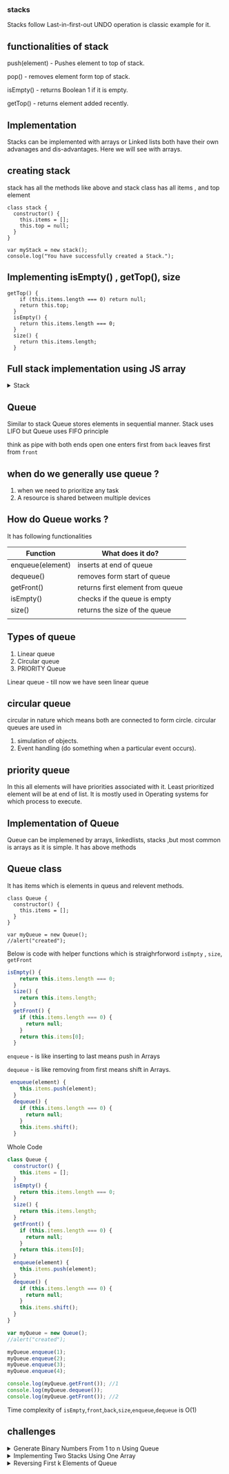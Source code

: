 ### stacks

Stacks follow Last-in-first-out
UNDO operation is classic example for it.

## functionalities of stack

push(element) - Pushes element to top of stack.

pop() - removes element form top of stack.

isEmpty() - returns Boolean 1 if it is empty.

getTop() - returns element added recently.

## Implementation

Stacks can be implemented with arrays or Linked lists
both have their own advanages and dis-advantages.
Here we will see with arrays.

## creating stack

stack has all the methods like above and stack class has
all items , and top element

```
class stack {
  constructor() {
    this.items = [];
    this.top = null;
  }
}

var myStack = new stack();
console.log("You have successfully created a Stack.");

```

## Implementing isEmpty() , getTop(), size

```
getTop() {
    if (this.items.length === 0) return null;
    return this.top;
  }
  isEmpty() {
    return this.items.length === 0;
  }
  size() {
    return this.items.length;
  }
```

## Full stack implementation using JS array

<details><summary>Stack</summary>
<p>

```javascript
class stack {
  constructor() {
    this.items = [];
    this.top = null;
  }
  getTop() {
    if (this.items.length === 0) return null;
    return this.top;
  }
  isEmpty() {
    return this.items.length === 0;
  }
  size() {
    return this.items.length;
  }
  push(element) {
    this.items.push(element);
    this.top = element;
  }
  pop() {
    if (this.items.length !== 0) {
      if (this.items.length === 1) {
        this.top = null;
        return this.items.pop();
      } else {
        this.top = this.items[this.items.length - 2];
        return this.items.pop();
      }
    } else return null;
  }
}

var myStack = new stack();
console.log("You have successfully created a Stack.");

for (var i = 0; i < 5; i++) {
  myStack.push(i);
}
console.log("Is stack empty? " + myStack.isEmpty());
console.log("top: " + myStack.getTop());

for (var i = 0; i < 5; i++) {
  console.log("Element poped" + myStack.pop());
  console.log("top :" + myStack.getTop());
}
```

| Operation | Time Complexity |
| --------- | --------------- |
| isEmpty   | O(1)            |
| top       | O(1)            |
| size      | O(1)            |
| push      | O(1)            |
| pop       | O(1)            |
|           |                 |

</p>

</details>

## Queue

Similar to stack Queue stores elements in sequential manner.
Stack uses LIFO but
Queue uses FIFO principle

think as pipe with both ends open
one enters first from `back`
leaves first from `front`

## when do we generally use queue ?

1. when we need to prioritize any task
2. A resource is shared between multiple devices

## How do Queue works ?

It has following functionalities

| Function         | What does it do?                 |
| ---------------- | -------------------------------- |
| enqueue(element) | inserts at end of queue          |
| dequeue()        | removes form start of queue      |
| getFront()       | returns first element from queue |
| isEmpty()        | checks if the queue is empty     |
| size()           | returns the size of the queue    |
|                  |                                  |

## Types of queue

1. Linear queue
2. Circular queue
3. PRIORITY Queue

Linear queue - till now we have seen linear queue

## circular queue

circular in nature which means both are connected to form circle.
circular queues are used in

1. simulation of objects.
2. Event handling (do something when a particular event occurs).

## priority queue

In this all elements will have priorities associated with it.
Least prioritized element will be at end of list.
It is mostly used in Operating systems for which
process to execute.

## Implementation of Queue

Queue can be implemened by arrays, linkedlists, stacks ,but most common is arrays as it is simple. It has above methods

## Queue class

It has items which is elements in queus and relevent methods.

```
class Queue {
  constructor() {
    this.items = [];
  }
}

var myQueue = new Queue();
//alert("created");
```

Below is code with helper functions which is straighrforword
`isEmpty` , `size`, `getFront`

```javascript
isEmpty() {
    return this.items.length === 0;
  }
  size() {
    return this.items.length;
  }
  getFront() {
    if (this.items.length === 0) {
      return null;
    }
    return this.items[0];
  }
```

`enqueue` - is like inserting to last means push in Arrays

`dequeue` - is like removing from first means shift in
Arrays.

```javascript
 enqueue(element) {
    this.items.push(element);
  }
  dequeue() {
    if (this.items.length === 0) {
      return null;
    }
    this.items.shift();
  }
```

Whole Code

```javascript
class Queue {
  constructor() {
    this.items = [];
  }
  isEmpty() {
    return this.items.length === 0;
  }
  size() {
    return this.items.length;
  }
  getFront() {
    if (this.items.length === 0) {
      return null;
    }
    return this.items[0];
  }
  enqueue(element) {
    this.items.push(element);
  }
  dequeue() {
    if (this.items.length === 0) {
      return null;
    }
    this.items.shift();
  }
}

var myQueue = new Queue();
//alert("created");

myQueue.enqueue(1);
myQueue.enqueue(2);
myQueue.enqueue(3);
myQueue.enqueue(4);

console.log(myQueue.getFront()); //1
console.log(myQueue.dequeue());
console.log(myQueue.getFront()); //2
```

Time complexity of `isEmpty`,`front`,`back`,`size`,`enqueue`,`dequeue` is O(1)

## challenges

<details><summary>Generate Binary Numbers From 1 to n Using Queue
</summary>
<p>

```
pattern is from current number two numbers are creted by appending 0 and 1
1 ,10,11
10,100,101
11,110,111 so on...
```

```
https://www.youtube.com/watch?v=kL9KgvZs4e0
```

```javascript
function findBin(n) {
  let result = [];
  let myQueue = new Queue();
  myQueue.enqueue(1);
  for (var i = 0; i < n; i++) {
    result.push(myQueue.dequeue());
    var s1 = result[i] + "0";
    var s2 = result[i] + "1";
    myQueue.enqueue(s1);
    myQueue.enqueue(s2);
  }
  return result;
}
```

```
The time complexity of this solution is in O(n)O(n)
```

</p>

</details>

<details><summary>Implementing Two Stacks Using One Array
</summary>
<p>

```
maintaing 2 tops in array.
top1 grows from left
top2 grows from right
push1/push2 - we can push till top1<top2-1 //as it is max lengh
pop1 - top1>=0
pop2 - top2 <size
```

```

```

```javascript
class twostacks {
  constructor(s) {
    this.arr = [];
    this.size = s;
    this.top1 = -1;
    this.top2 = s;
  }
  push1(value) {
    if (this.top1 < this.top2 - 1) {
      this.top1++;
      this.arr[this.top1] = value;
    }
  }
  push2(value) {
    if (this.top1 < this.top2 - 1) {
      this.top2--;
      this.arr[this.top2] = value;
    }
  }
  pop1() {
    if (this.top1 >= 0) {
      let value = this.arr[this.top1];
      this.top1--;
      return value;
    } else {
      return -1;
    }
  }
  pop2() {
    if (this.top2 < this.size) {
      let value = this.arr[this.top2];
      this.top2++;
      return value;
    } else {
      return -1;
    }
  }
  print() {
    console.log(this.arr);
  }
}

let mystack = new twostacks(3);
mystack.push1(0);
mystack.push2(2);
mystack.push1(1);
mystack.print(); // 0,1,2
mystack.pop1();
mystack.print();
```

```
All the operations take constant time because the array is being indexed and not resized.
```

</p>

</details>

<details><summary>Reversing First k Elements of Queue
</summary>
<p>

```
https://www.youtube.com/watch?v=VECGnvhkh-s
```

```

```

```javascript
class Stack {
  constructor() {
    this.items = [];
    this.top = null;
  }

  getTop() {
    if (this.items.length === 0) return null;
    return this.top;
  }

  isEmpty() {
    return this.items.length === 0;
  }

  size() {
    return this.items.length;
  }

  push(element) {
    this.items.push(element);
    this.top = element;
  }

  pop() {
    if (this.items.length !== 0) {
      if (this.items.length === 1) {
        this.top = null;
        return this.items.pop();
      } else {
        this.top = this.items[this.items.length - 2];
        return this.items.pop();
      }
    } else return null;
  }
}

class Queue {
  constructor() {
    this.items = [];
    this.front = null;
    this.back = null;
  }

  isEmpty() {
    return this.items.length === 0;
  }

  getFront() {
    if (this.items.length !== 0) {
      return this.items[0];
    } else return null;
  }

  size() {
    return this.items.length;
  }

  enqueue(element) {
    this.items.push(element);
  }

  dequeue() {
    if (this.items.length === 0) {
      return null;
    } else {
      return this.items.shift();
    }
  }
}
function reverseK(queue, k) {
  if (queue.isEmpty() == false) {
    let myStack = new Stack();
    var count = 0;
    while (count < k) {
      myStack.push(queue.dequeue());
      count++;
    }

    while (myStack.isEmpty() === false) {
      queue.enqueue(myStack.pop());
    }

    for (var i = 0; i < queue.size() - k; i++) {
      queue.enqueue(queue.dequeue());
    }
  }

  return queue;
}
var queue = new Queue();
queue.enqueue(1);
queue.enqueue(2);
queue.enqueue(3);
queue.enqueue(4);
queue.enqueue(5);
queue.enqueue(6);
queue.enqueue(7);
queue.enqueue(8);
queue.enqueue(9);
queue.enqueue(10);
//console.log(queue);
reverseK(queue, 5);
console.log(queue);
```

```
 Time complexity is O(n) as all nn elements have to be processed with constant-time​ operations
```

</p>

</details>
